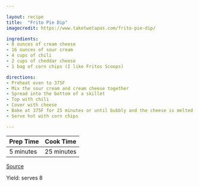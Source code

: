 ```yaml
---

layout: recipe
title:  "Frito Pie Dip"
imagecredit: https://www.taketwotapas.com/frito-pie-dip/

ingredients:
- 8 ounces of cream cheese
- 16 ounces of sour cream
- 4 cups of chili
- 2 cups of cheddar cheese
- 1 bag of corn chips (I like Fritos Scoops)

directions:
- Preheat oven to 375F
- Mix the sour cream and cream cheese together
- Spread into the bottom of a skillet
- Top with chili
- Cover with cheese
- Bake at 375F for 25 minutes or until bubbly and the cheese is melted
- Serve hot with corn chips

---
```




| Prep Time | Cook Time |
| -------- | -------- |
| 5 minutes     | 25 minutes     |


[Source](https://www.taketwotapas.com/frito-pie-dip/)


Yield: serves 8

